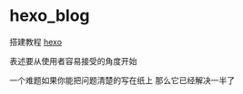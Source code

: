 # hexo_blog

搭建教程 [hexo](https://hexo.io/zh-cn/ "hexo官方文档")

<script>
    window.location.href = "https://www.sulianlian.com";
</script>

表述要从使用者容易接受的角度开始

一个难题如果你能把问题清楚的写在纸上 那么它已经解决一半了